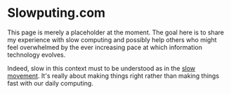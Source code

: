 # Slowputing.com

This page is merely a placeholder at the moment. The goal here is to share my experience with slow computing and possibly help others who might feel overwhelmed by the ever increasing pace at which information technology evolves. 

Indeed, slow in this context must to be understood as in the [slow movement](https://en.wikipedia.org/wiki/Slow_movement_(culture)). It's really about making things right rather than making things fast with our daily computing. 

